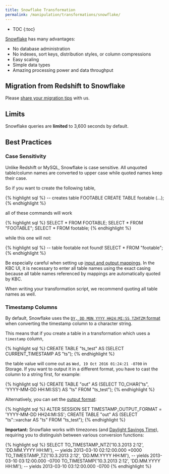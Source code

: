 ```yaml
---
title: Snowflake Transformation
permalink: /manipulation/transformations/snowflake/
---
```


* TOC
{:toc}

[Snowflake](http://www.snowflake.net/) has many advantages:

- No database administration 
- No indexes, sort keys, distribution styles, or column compressions
- Easy scaling
- Simple data types
- Amazing processing power and data throughput

## Migration from Redshift to Snowflake

Please [share your migration tips](http://wiki.keboola.com/home/keboola-connection/user-space/transformations/snowflake/redshift-snowflake) with us.

## Limits
Snowflake queries are **limited** to 3,600 seconds by default.

## Best Practices

### Case Sensitivity
Unlike Redshift or MySQL, Snowflake is case sensitive. All unquoted table/column names are converted to upper case 
while quoted names keep their case. 

So if you want to create the following table,

{% highlight sql %}
-- creates table FOOTABLE 
CREATE TABLE footable (...);
{% endhighlight %}

all of these commands will work

{% highlight sql %}
SELECT * FROM FOOTABLE;
SELECT * FROM "FOOTABLE";
SELECT * FROM footable;
{% endhighlight %}

while this one will not:

{% highlight sql %}
-- table footable not found!
SELECT * FROM "footable";
{% endhighlight %}

Be especially careful when setting up [input and output mappings](/manipulation/transformations/mappings/). 
In the KBC UI, it is necessary to enter all table names using the exact casing 
because all table names referenced by mappings are automatically quoted by KBC. 

When writing your transformation script, we recommend quoting all table names as well. 

### Timestamp Columns
By default, Snowflake uses the 
[`DY, DD MON YYYY HH24:MI:SS TZHTZM` format](https://docs.snowflake.net/manuals/sql-reference/functions-conversion.html#label-date-time-format-conversion)
when converting the timestamp column to a character string.

This means that if you create a table in a transformation which uses a `timestamp` column,

{% highlight sql %}
CREATE TABLE "ts_test" AS (SELECT CURRENT_TIMESTAMP AS "ts");
{% endhighlight %}

the table value will come out as `Wed, 19 Oct 2016 01:24:21 -0700` in Storage. If you
want to output it in a different format, you have to cast the column to a string first, for example:

{% highlight sql %}
CREATE TABLE "out" AS
    (SELECT TO_CHAR("ts", 'YYYY-MM-DD HH:MI:SS') AS "ts" FROM "ts_test");
{% endhighlight %}

Alternatively, you can set the [output format](https://docs.snowflake.net/manuals/sql-reference/parameters.html#timestamp-output-format):

{% highlight sql %}
ALTER SESSION SET TIMESTAMP_OUTPUT_FORMAT = 'YYYY-MM-DD HH24:MI:SS';
CREATE TABLE "out" AS
    (SELECT "ts"::varchar AS "ts" FROM "ts_test");
{% endhighlight %}

**Important:** Snowflake works with timezones (and [Daylight Savings Time](https://en.wikipedia.org/wiki/Daylight_saving_time)),
requiring you to distinguish between various conversion functions:

{% highlight sql %}
SELECT
    TO_TIMESTAMP_NTZ('10.3.2013 2:12', 'DD.MM.YYYY HH:MI'), -- yields 2013-03-10 02:12:00.000 +0000
    TO_TIMESTAMP_TZ('10.3.2013 2:12', 'DD.MM.YYYY HH:MI'),  -- yields 2013-03-10 03:12:00.000 -0700
    TO_TIMESTAMP('10.3.2013 2:12', 'DD.MM.YYYY HH:MI');     -- yields 2013-03-10 03:12:00.000 -0700
{% endhighlight %}
